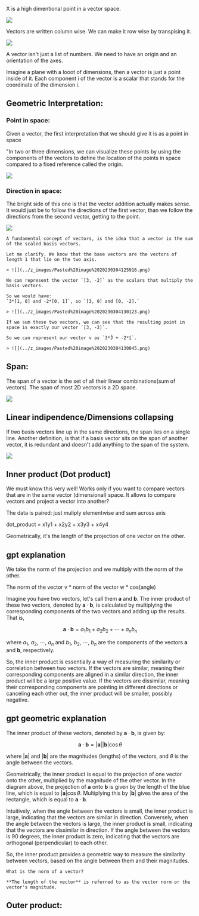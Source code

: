 X is a high dimentional point in a vector space.

![](../z_images/Pasted%20image%2020230228145723.png)

Vectors are written column wise. We can make it row wise by transpising it.

![](../z_images/Pasted%20image%2020230228145737.png)

A vector isn't just a list of numbers. We need to have an origin and an orientation of the axes.

Imagine a plane with a looot of dimensions, then a vector is just a point inside of it.
Each component i of the vector is a scalar that stands for the coordinate of the dimension i.

## Geometric Interpretation:

### Point in space:
Given a vector, the first interpretation that we should give it is as a point in space

"In two or three dimensions, we can visualize these points by using the components of the vectors to define the location of the points in space compared to a fixed reference called the origin.

![](../z_images/Pasted%20image%2020230228151326.png)

### Direction in space:
The bright side of this one is that the vector addition actually makes sense.
It would just be to follow the directions of the first vector, than we follow the directions from the second vector, getting to the point.

![](../z_images/Pasted%20image%2020230228151310.png)


```ad-important
A fundamental concept of vectors, is the idea that a vector is the sum of the scaled basis vectors.

Let me clarify. We know that the base vectors are the vectors of length 1 that lie on the two axis.

> ![](../z_images/Pasted%20image%2020230304125916.png)

We can represent the vector `[3, -2]` as the scalars that multiply the basis vectors.

So we would have:
`3*[1, 0] and -2*[0, 1]`, so `[3, 0] and [0, -2].`

> ![](../z_images/Pasted%20image%2020230304130123.png)

If we sum these two vectors, we can see that the resulting point in space is exactly our vector `[3, -2]`.

So we can represent our vector v as `3*Ĵ + -2*î`.

> ![](../z_images/Pasted%20image%2020230304130045.png)
```

## Span:

The span of a vector is the set of all their linear combinations(sum of vectors).
The span of most 2D vectors is a 2D space.

![](../z_images/Pasted%20image%2020230304133130.png)

## Linear indipendence/Dimensions collapsing

If two basis vectors line up in the same directions, the span lies on a single line.
Another definition, is that if a basis vector sits on the span of another vector, it is redundant and doesn't add anything to the span of the system.

![](../z_images/Pasted%20image%2020230304133216.png)

## Inner product (Dot product)

We must know this very well!
Works only if you want to compare vectors that are in the same vector (dimensional) space. 
It allows to compare vectors and project a vector into another?

The data is paired: just muliply elementwise and sum across axis

dot_product = x1y1 + x2y2 + x3y3 + x4y4

Geometrically, it's the length of the projection of one vector on the other.

## gpt explanation
We take the norm of the projection and we multiply with the norm of the other.

The norm of the vector v * norm of the vector w * cos(angle)


Imagine you have two vectors, let's call them $\mathbf{a}$ and $\mathbf{b}$. The inner product of these two vectors, denoted by $\mathbf{a} \cdot \mathbf{b}$, is calculated by multiplying the corresponding components of the two vectors and adding up the results. That is,

$$ \mathbf{a} \cdot \mathbf{b} = a_1 b_1 + a_2 b_2 + \cdots + a_n b_n $$

where $a_1$, $a_2$, $\cdots$, $a_n$ and $b_1$, $b_2$, $\cdots$, $b_n$ are the components of the vectors $\mathbf{a}$ and $\mathbf{b}$, respectively.

So, the inner product is essentially a way of measuring the similarity or correlation between two vectors. If the vectors are similar, meaning their corresponding components are aligned in a similar direction, the inner product will be a large positive value. If the vectors are dissimilar, meaning their corresponding components are pointing in different directions or canceling each other out, the inner product will be smaller, possibly negative.


## gpt geometric explanation

The inner product of these vectors, denoted by $\mathbf{a} \cdot \mathbf{b}$, is given by:

$$ \mathbf{a} \cdot \mathbf{b} = |\mathbf{a}| |\mathbf{b}| \cos \theta $$

where $|\mathbf{a}|$ and $|\mathbf{b}|$ are the magnitudes (lengths) of the vectors, and $\theta$ is the angle between the vectors.

Geometrically, the inner product is equal to the projection of one vector onto the other, multiplied by the magnitude of the other vector. In the diagram above, the projection of $\mathbf{a}$ onto $\mathbf{b}$ is given by the length of the blue line, which is equal to $|\mathbf{a}| \cos \theta$. Multiplying this by $|\mathbf{b}|$ gives the area of the rectangle, which is equal to $\mathbf{a} \cdot \mathbf{b}$.

Intuitively, when the angle between the vectors is small, the inner product is large, indicating that the vectors are similar in direction. Conversely, when the angle between the vectors is large, the inner product is small, indicating that the vectors are dissimilar in direction. If the angle between the vectors is 90 degrees, the inner product is zero, indicating that the vectors are orthogonal (perpendicular) to each other.

So, the inner product provides a geometric way to measure the similarity between vectors, based on the angle between them and their magnitudes.

```ad-hint
What is the norm of a vector?

**The length of the vector** is referred to as the vector norm or the vector's magnitude.
```



## Outer product:
